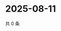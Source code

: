 # 2025-08-11

共 0 条

<!-- BEGIN ZHIHUQUESTIONS -->
<!-- 最后更新时间 Mon Aug 11 2025 03:09:04 GMT+0800 (China Standard Time) -->

<!-- END ZHIHUQUESTIONS -->
